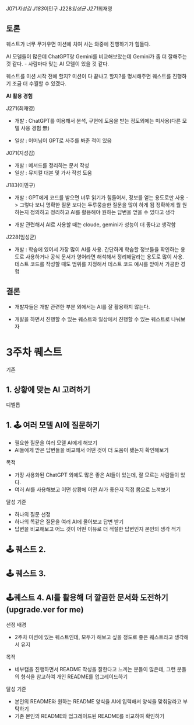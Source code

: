 J071*지성김
J183*이민구
J228*임성균
J271*최재영

## 토론

퀘스트가 너무 무거우면 미션에 치여 사는 와중에 진행하기가 힘들다.

AI 모델들이 많은데 ChatGPT랑 Gemini를 비교해보았는데 Gemini가 좀 더 잘해주는 것 같다. - 사람마다 맞는 AI 모델이 있을 것 같다.

퀘스트를 미션 시작 전에 할지? 미션이 다 끝나고 할지?를 명시해주면 퀘스트를 진행하기 조금 더 수월할 수 있겠다.

**AI 활용 경험**

J271(최재영)

- 개발 : ChatGPT를 이용해서 분석, 구현에 도움을 받는 정도외에는 미사용(다른 모델 사용 경험 無)

- 일상 : 어머님이 GPT로 사주를 봐준 적이 있음

J071(지성김)

- 개발 : 메서드를 정리하는 문서 작성
- 일상 : 뮤지컬 대본 및 가사 작성 도움

J183(이민구)

- 개발 : GPT에게 코드를 받으면 너무 읽기가 힘들어서, 정보를 얻는 용도로만 사용 -> 그렇다 보니 명확한 질문 보다는 두루뭉술한 질문을 많이 하게 됨 정확하게 뭘 원하는지 정의하고 정리하고 AI를 활용해야 원하는 답변을 얻을 수 있다고 생각

- 개발 관련해서 AI르 사용할 때는 cloude, gemini가 성능이 더 좋다고 생각함

J228(임성균)

- 개발 : 학습에 있어서 가장 많이 AI를 사용. 간단하게 학습할 정보들을 확인하는 용도로 사용하거나 공식 문서가 영어라면 해석해서 정리해달라는 용도로 많이 사용. 테스트 코드를 작성할 때도 범위를 지정해서 테스트 코드 예시를 받아서 가공한 경험

## 결론

- 개발자들은 개발 관련한 부분 외에서는 AI를 잘 활용하지 않는다.

- 개발을 하면서 진행할 수 있는 퀘스트와 일상에서 진행할 수 있는 퀘스트로 나눠보자

# 3주차 퀘스트

기존

## 1. 상황에 맞는 AI 고려하기

디벨롭

## 1. 🕹️ 여러 모델 AI에 질문하기

- 필요한 질문을 여러 모델 AI에게 해보기
- AI들에게 받은 답변들을 비교해서 어떤 것이 더 도움이 됐는지 확인해보기

목적

- 가장 사용화된 ChatGPT 외에도 많은 좋은 AI들이 있는데, 잘 모르는 사람들이 있다.
- 여러 AI를 사용해보고 어떤 상황에 어떤 AI가 좋은지 직접 몸으로 느껴보기

달성 기준

- 하나의 질문 선정
- 하나의 똑같은 질문을 여러 AI에 물어보고 답변 받기
- 답변을 비교해보고 어느 것이 어떤 이유로 더 적절한 답변인지 본인의 생각 적기

## 🕹️ 퀘스트 2.

## 🕹️ 퀘스트 3.

## 🕹️퀘스트 4. AI를 활용해 더 깔끔한 문서화 도전하기(upgrade.ver for me)

선정 배경

- 2주차 미션에 있는 퀘스트인데, 모두가 해보고 싶을 정도로 좋은 퀘스트라고 생각해서 유지

목적

- 네부캠을 진행하면서 README 작성을 잘한다고 느끼는 분들이 많은데, 그런 분들의 형식을 참고하여 개인 README를 업그레이드하기

달성 기준

- 본인의 README와 원하는 README 양식을 AI에 입력해서 양식을 맞춰달라고 부탁하기
- 기존 본인의 README와 업그레이드된 README를 비교하여 확인하기
